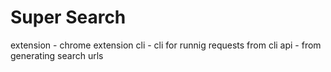 # Super Search 

extension - chrome extension
cli - cli for runnig requests from cli
api - from generating search urls